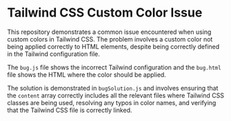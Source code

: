 # Tailwind CSS Custom Color Issue

This repository demonstrates a common issue encountered when using custom colors in Tailwind CSS.  The problem involves a custom color not being applied correctly to HTML elements, despite being correctly defined in the Tailwind configuration file.

The `bug.js` file shows the incorrect Tailwind configuration and the `bug.html` file shows the HTML where the color should be applied.

The solution is demonstrated in `bugSolution.js` and involves ensuring that the `content` array correctly includes all the relevant files where Tailwind CSS classes are being used, resolving any typos in color names, and verifying that the Tailwind CSS file is correctly linked.